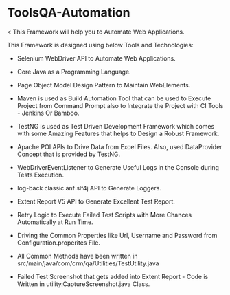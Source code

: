 # ToolsQA-Automation

< This Framework will help you to Automate Web Applications.

This Framework is designed using below Tools and Technologies:

* Selenium WebDriver API to Automate Web Applications.

* Core Java as a Programming Language.

* Page Object Model Design Pattern to Maintain WebElements.

* Maven is used as Build Automation Tool that can be used to Execute Project from Command Prompt also to Integrate the Project with CI Tools - Jenkins Or Bamboo.

* TestNG is used as Test Driven Development Framework which comes with some Amazing Features that helps to Design a Robust Framework.

* Apache POI APIs to Drive Data from Excel Files. Also, used DataProvider Concept that is provided by TestNG.

* WebDriverEventListener to Generate Useful Logs in the Console during Tests Execution.

* log-back classic anf slf4j API to Generate Loggers.

* Extent Report V5 API to Generate Excellent Test Report.

* Retry Logic to Execute Failed Test Scripts with More Chances Automatically at Run Time.

* Driving the Common Properties like Url, Username and Password from Configuration.properites File.

* All Common Methods have been written in src/main/java/com/crm/qa/Utilities/TestUtility.java

* Failed Test Screenshot that gets added into Extent Report - Code is Written in utility.CaptureScreenshot.java Class.

